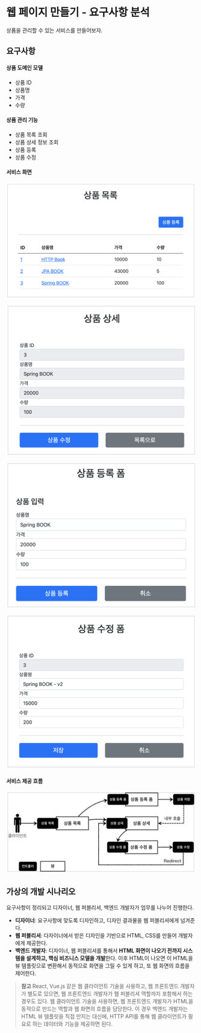 # 웹 페이지 만들기 - 요구사항 분석

상품을 관리할 수 있는 서비스를 만들어보자.

## 요구사항
#### 상품 도메인 모델
- 상품 ID
- 상품명
- 가격
- 수량

#### 상품 관리 기능
- 상품 목록 조회
- 상품 상세 정보 조회
- 상품 등록
- 상품 수정

#### 서비스 화면
![](스크린샷%202022-06-15%20오후%203.34.35.png)

![](스크린샷%202022-06-15%20오후%203.34.53.png)

![](스크린샷%202022-06-15%20오후%203.35.13.png)

![](스크린샷%202022-06-15%20오후%203.35.24.png)

#### 서비스 제공 흐름
![](스크린샷%202022-06-15%20오후%203.35.49.png)


## 가상의 개발 시나리오
요구사항이 정리되고 디자이너, 웹 퍼블리셔, 백엔드 개발자가 업무를 나누어 진행한다.

- **디자이너**: 요구사항에 맞도록 디자인하고, 디자인 결과물을 웹 퍼블리셔에게 넘겨준다.
- **웹 퍼블리셔**: 다자이너에서 받은 디자인을 기반으로 HTML, CSS를 만들어 개발자에게 제공한다.
- **백엔드 개발자**: 디자이너, 웹 퍼블리셔를 통해서 **HTML 화면이 나오기 전까지 시스템을 설계하고, 핵심 비즈니스 모델을 개발**한다. 이후 HTML이 나오면 이 HTML을 뷰 템플릿으로 변환해서 동적으로 화면을 그릴 수 있게 하고, 또 웹 화면의 흐름을 제어한다.

>**참고**
>React, Vue.js 같은 웹 클라이언트 기술을 사용하고, 웹 프론트엔드 개발자가 별도로 있으면, 웹 프론트엔드 개발자가 웹 퍼블리셔 역할까지 포함해서 하는 경우도 있다.
>웹 클라이언트 기술을 사용하면, 웹 프론트엔드 개발자가 HTML을 동적으로 만드는 역할과 웹 화면의 흐름을 담당한다. 이 경우 백엔드 개발자는 HTML 뷰 템플릿을 직접 만지는 대신에, HTTP API를 통해 웹 클라이언트가 필요로 하는 데이터와 기능을 제공하면 된다.